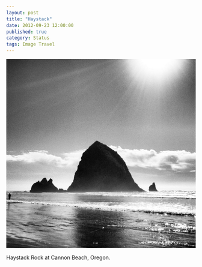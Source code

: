 ```yaml
--- 
layout: post
title: "Haystack"
date: 2012-09-23 12:00:00
published: true
category: Status
tags: Image Travel
---
```


<img src="/assets/2012/09/20120922-173354.jpg" class="img-responsive" alt="HEY YOU GUYS">

Haystack Rock at Cannon Beach, Oregon.
